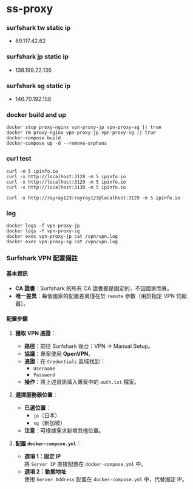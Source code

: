 # ss-proxy

### surfshark tw static ip
- 89.117.42.62

### surfshark jp static ip
- 138.199.22.136
 
### surfshark sg static ip
- 146.70.192.158

### docker build and up
```
docker stop proxy-nginx vpn-proxy-jp vpn-proxy-sg || true
docker rm proxy-nginx vpn-proxy-jp vpn-proxy-sg || true
docker-compose build
docker-compose up -d --remove-orphans
```


### curl test
```
curl -m 5 ipinfo.io
curl -x http://localhost:3128 -m 5 ipinfo.io
curl -x http://localhost:3129 -m 5 ipinfo.io
curl -x http://localhost:3130 -m 5 ipinfo.io

curl -x http://rayray123:rayray123@localhost:3129 -m 5 ipinfo.io
```

### log
```
docker logs -f vpn-proxy-jp
docker logs -f vpn-proxy-sg
docker exec vpn-proxy-jp cat /vpn/vpn.log
docker exec vpn-proxy-sg cat /vpn/vpn.log
```


### Surfshark VPN 配置備註

#### 基本資訊
- **CA 證書**：Surfshark 的所有 CA 證書都是固定的，不因國家而異。
- **唯一差異**：每個國家的配置差異僅在於 `remote` 參數（用於指定 VPN 伺服器）。

#### 配置步驟
1. **獲取 VPN 憑證**：
   - **路徑**：前往 Surfshark 後台：<span class="highlight">VPN -> Manual Setup</span>。
   - **協議**：專案使用 **OpenVPN**。
   - **憑證**：在 `Credentials` 區域找到：
     - `Username`
     - `Password`
   - **操作**：將上述資訊填入專案中的 `auth.txt` 檔案。

2. **選擇服務器位置**：
   - **已選位置**：
     - `jp`（日本）
     - `sg`（新加坡）
   - **注意**：可根據需求新增其他位置。

3. **配置 `docker-compose.yml`**：
   - **選項 1：固定 IP**  
     將 `Server IP` 直接配置在 `docker-compose.yml` 中。
   - **選項 2：動態地址**  
     使用 `Server Address` 配置在 `docker-compose.yml` 中，代替固定 IP。